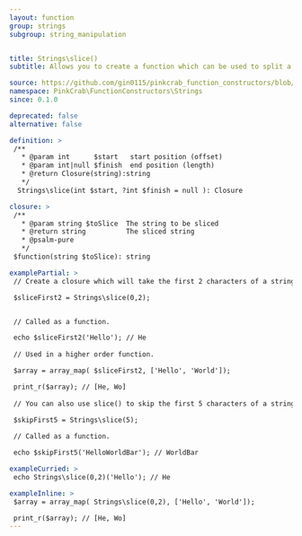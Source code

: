 ```yaml
---
layout: function
group: strings
subgroup: string_manipulation


title: Strings\slice()
subtitle: Allows you to create a function which can be used to split a string with a defined starting and ending char index. These can either be used as part of a Higher Order Function such as array_map() or as part of a compiled/pipe function.

source: https://github.com/gin0115/pinkcrab_function_constructors/blob/master/src/strings.php#L65
namespace: PinkCrab\FunctionConstructors\Strings
since: 0.1.0

deprecated: false
alternative: false

definition: >
 /**
   * @param int      $start   start position (offset)
   * @param int|null $finish  end position (length)
   * @return Closure(string):string
   */
  Strings\slice(int $start, ?int $finish = null ): Closure

closure: >
 /**
   * @param string $toSlice  The string to be sliced
   * @return string          The sliced string
   * @psalm-pure
   */ 
 $function(string $toSlice): string

examplePartial: >
 // Create a closure which will take the first 2 characters of a string.

 $sliceFirst2 = Strings\slice(0,2);  


 // Called as a function.

 echo $sliceFirst2('Hello'); // He
  
 // Used in a higher order function.  

 $array = array_map( $sliceFirst2, ['Hello', 'World']);  

 print_r($array); // [He, Wo]  
  
 // You can also use slice() to skip the first 5 characters of a string.  

 $skipFirst5 = Strings\slice(5);
  
 // Called as a function.  

 echo $skipFirst5('HelloWorldBar'); // WorldBar  

exampleCurried: >
 echo Strings\slice(0,2)('Hello'); // He  

exampleInline: >
 $array = array_map( Strings\slice(0,2), ['Hello', 'World']);  

 print_r($array); // [He, Wo]  
---
```

